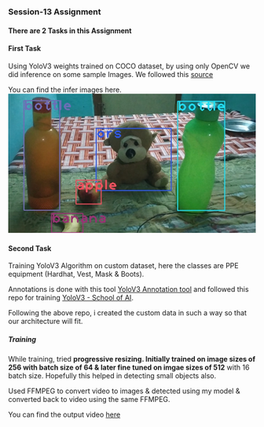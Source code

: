 ### Session-13 Assignment

#### There are 2 Tasks in this Assignment

#### First Task
Using YoloV3 weights trained on COCO dataset, by using only OpenCV we did inference on some sample Images. We followed this [source](https://pysource.com/2019/06/27/yolo-object-detection-using-opencv-with-python/)

You can find the infer images here.
![alt text](Images/output.jpg)

#### Second Task

Training YoloV3 Algorithm on custom dataset, here the classes are PPE equipment (Hardhat, Vest, Mask & Boots).

Annotations is done with this tool [YoloV3 Annotation tool](https://github.com/miki998/YoloV3_Annotation_Tool) and followed this repo for training [YoloV3 - School of AI](https://github.com/theschoolofai/YoloV3).

Following the above repo, i created the custom data in such a way so that our architecture will fit.

##### Training
While training, tried **progressive resizing. Initially trained on image sizes of 256 with batch size of 64 & later fine tuned on imgae sizes of 512** with 16 batch size. Hopefully this helped in detecting small objects also.

Used FFMPEG to convert video to images & detected using my model & converted back to video using the same FFMPEG.

You can find the output video [here](https://youtu.be/34fO3nmSzlI) 

